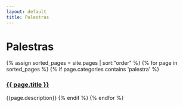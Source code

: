 ```yaml
---
layout: default
title: Palestras  
---
```


# Palestras 

{% assign sorted_pages = site.pages | sort:"order" %}
{% for page in sorted_pages %}
{% if page.categories contains 'palestra' %}
<div class="item"><h3><a href="{{ page.path}}">{{ page.title }}</a></h3></div>
    {{page.description}}
{% endif %}
{% endfor %}